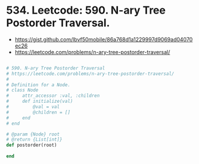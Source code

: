 # 534. Leetcode: 590. N-ary Tree Postorder Traversal.

- https://gist.github.com/lbvf50mobile/86a768d1a1229997d9069ad04070ec26
- https://leetcode.com/problems/n-ary-tree-postorder-traversal/

```Ruby

# 590. N-ary Tree Postorder Traversal
# https://leetcode.com/problems/n-ary-tree-postorder-traversal/
#
# Definition for a Node.
# class Node
#     attr_accessor :val, :children
#     def initialize(val)
#         @val = val
#         @children = []
#     end
# end

# @param {Node} root
# @return {List[int]}
def postorder(root)
    
end
```